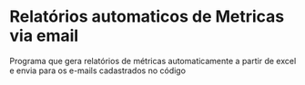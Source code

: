 # Relatórios automaticos de Metricas via email
 Programa que gera relatórios de métricas automaticamente a partir  de excel e envia para os e-mails cadastrados no código
